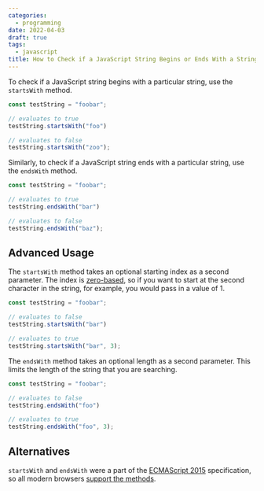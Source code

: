 ```yaml
---
categories:
  - programming
date: 2022-04-03
draft: true
tags:
  - javascript
title: How to Check if a JavaScript String Begins or Ends With a String
---
```


To check if a JavaScript string begins with a particular string, use the
`startsWith` method.

```javascript
const testString = "foobar";

// evaluates to true
testString.startsWith("foo")

// evaluates to false
testString.startsWith("zoo");
```

Similarly, to check if a JavaScript string ends with a particular string, use
the `endsWith` method.

```javascript
const testString = "foobar";

// evaluates to true
testString.endsWith("bar")

// evaluates to false
testString.endsWith("baz");
```

## Advanced Usage

The `startsWith` method takes an optional starting index as a second parameter.
The index is [zero-based](https://en.wikipedia.org/wiki/Zero-based_numbering),
so if you want to start at the second character in the string, for example, you
would pass in a value of 1.

```javascript
const testString = "foobar";

// evaluates to false
testString.startsWith("bar")

// evaluates to true
testString.startsWith("bar", 3);
```

The `endsWith` method takes an optional length as a second parameter. This
limits the length of the string that you are searching.

```javascript
const testString = "foobar";

// evaluates to false
testString.endsWith("foo")

// evaluates to true
testString.endsWith("foo", 3);
```

## Alternatives

`startsWith` and `endsWith` were a part of the [ECMAScript
2015](https://en.wikipedia.org/wiki/ECMAScript#6th_Edition_%E2%80%93_ECMAScript_2015)
specification, so all modern browsers [support the
methods](https://caniuse.com/mdn-javascript_builtins_string_startswith).
